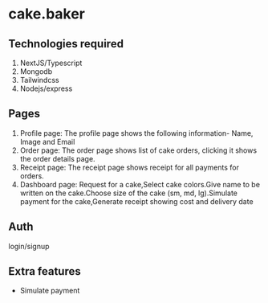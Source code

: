 # cake.baker

## Technologies required
1. NextJS/Typescript
2. Mongodb
3. Tailwindcss
4. Nodejs/express


## Pages
1. Profile page: The profile page shows the following information- Name, Image and Email
2. Order page: The order page shows list of cake orders, clicking it shows the order details page.
3. Receipt page: The receipt page shows receipt for all payments for orders.
4. Dashboard page: Request for a cake,Select cake colors.Give name to be written on the cake.Choose size of the cake (sm, md, lg).Simulate payment for the cake,Generate receipt showing cost and delivery date


## Auth
login/signup

## Extra features
- Simulate payment
